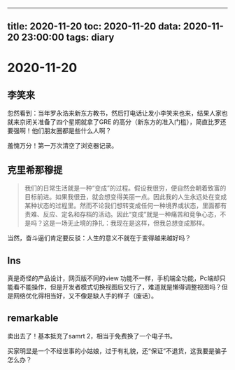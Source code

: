 
---
title: 2020-11-20
toc: 2020-11-20
data: 2020-11-20 23:00:00
tags: diary
---


# 2020-11-20

## 李笑来

忽然看到：当年罗永浩来新东方教书，然后打电话让发小李笑来也来，结果人家也就来京闭关准备了四个星期就拿了GRE 的高分（新东方的准入门槛），简直比罗还要强啊！他们朋友圈都是些什么人啊？

羞愧万分！第一万次清空了浏览器记录。

## 克里希那穆提

> 我们的日常生活就是一种“变成”的过程。假设我很穷，便自然会朝着致富的目标前进。如果我很丑，就会想变得美丽一点。因此我的人生永远处在变成某种状态的过程里。然而不论我们想转变成任何一种境界或状态，里面都有责难、反应、定名和存档的活动。因此“变成”就是一种痛苦和竞争心态，不是吗？这是一场无止境的挣扎：我现在是这样，但我总想变成那样。

当然，奋斗逼们肯定要反驳：人生的意义不就在于变得越来越好吗？

## Ins

真是奇怪的产品设计，网页版不同的view 功能不一样，手机端全功能，Pc端却只能看不能操作，但是开发者模式切换视图后又行了，难道就是懒得调整视图吗？但是网络优化得相当好，又不像是缺人手的样子（废话）。

## remarkable

卖出去了！基本抵充了samrt 2，相当于免费换了一个电子书。

买家明显是一个不经世事的小姑娘，过于有礼貌，还“保证”不退货，这我要是骗子怎么办？






